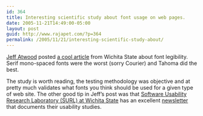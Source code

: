 ```yaml
---
id: 364
title: Interesting scientific study about font usage on web pages.
date: 2005-11-21T14:49:00-05:00
layout: post
guid: http://www.rajapet.com/?p=364
permalink: /2005/11/21/interesting-scientific-study-about/
---
```

[Jeff Atwood](http://www.codinghorror.com/blog/archives/000449.html "The Coding Horror") posted [a cool article](http://psychology.wichita.edu/surl/usabilitynews/3S/font.htm "A Comparison of Popular Online Fonts: Which is Best and When? ") from Wichita State about font legibility. Serif mono-spaced fonts were the worst (sorry Courier) and Tahoma did the best.

The study is worth reading, the testing methodology was objective and at pretty much validates what fonts you think should be used for a given type of web site. The other good tip in Jeff&#8217;s post was that [Software Usability Research Laboratory (SURL) at Wichita State](http://psychology.wichita.edu/surl/) has an excellent [newsletter](http://psychology.wichita.edu/surl/newsletter.htm "Usability News is a newsletter highlighting some the Software Usability Research Laboratory's  (SURL) latest research findings.") that documents their usability studies.